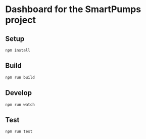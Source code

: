 # Dashboard for the SmartPumps project

## Setup
`npm install`

## Build
`npm run build`

## Develop
`npm run watch`

## Test
`npm run test`
